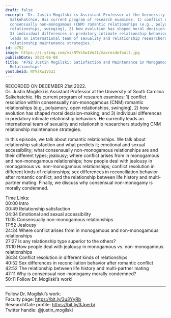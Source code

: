 ```yaml
---
draft: false
excerpt: 'Dr. Justin Mogilski is Assistant Professor at the University of South Carolina
  Salkehatchie. His current program of research examines: 1) conflict resolution within
  consensually non-monogamous (CNM) romantic relationships (e.g., polyamory, open
  relationships, swinging), 2) how evolution has shaped moral decision-making, and
  3) individual differences in predatory intimate relationship behaviors. He currently
  leads an international team of sexuality and relationship researchers studying CNM
  relationship maintenance strategies.'
id: e792
image: https://i.ytimg.com/vi/NYVsXw1Vo2I/maxresdefault.jpg
publishDate: 2023-06-08
title: '#792 Justin Mogilski: Satisfaction and Maintenance in Monogamous and Non-Monogamous
  Relationships'
youtubeid: NYVsXw1Vo2I
---
```

RECORDED ON DECEMBER 21st 2022.  
Dr. Justin Mogilski is Assistant Professor at the University of South Carolina Salkehatchie. His current program of research examines: 1) conflict resolution within consensually non-monogamous (CNM) romantic relationships (e.g., polyamory, open relationships, swinging), 2) how evolution has shaped moral decision-making, and 3) individual differences in predatory intimate relationship behaviors. He currently leads an international team of sexuality and relationship researchers studying CNM relationship maintenance strategies.

In this episode, we talk about romantic relationships. We talk about relationship satisfaction and what predicts it; emotional and sexual accessibility; what consensually non-monogamous relationships are and their different types; jealousy; where conflict arises from in monogamous and non-monogamous relationships; how people deal with jealousy in monogamous vs. non-monogamous relationships; conflict resolution in different kinds of relationships; sex differences in reconciliation behavior after romantic conflict; and the relationship between life history and multi-partner mating. Finally, we discuss why consensual non-monogamy is morally condemned.

Time Links:  
00:00 Intro  
00:49  Relationship satisfaction  
04:34  Emotional and sexual accessibility  
11:05  Consensually non-monogamous relationships  
17:52  Jealousy  
24:24  Where conflict arises from in monogamous and non-monogamous relationships  
27:27  Is any relationship type superior to the others?  
31:10  How people deal with jealousy in monogamous vs. non-monogamous relationships  
36:34  Conflict resolution in different kinds of relationships  
40:52  Sex differences in reconciliation behavior after romantic conflict  
42:52  The relationship between life history and multi-partner mating  
47:11  Why is consensual non-monogamy morally condemned?  
50:11  Follow Dr. Mogilski’s work!

---

Follow Dr. Mogilski’s work:  
Faculty page: https://bit.ly/3u3YyRb  
ResearchGate profile: https://bit.ly/3Jperbi  
Twitter handle: @justin_mogilski
